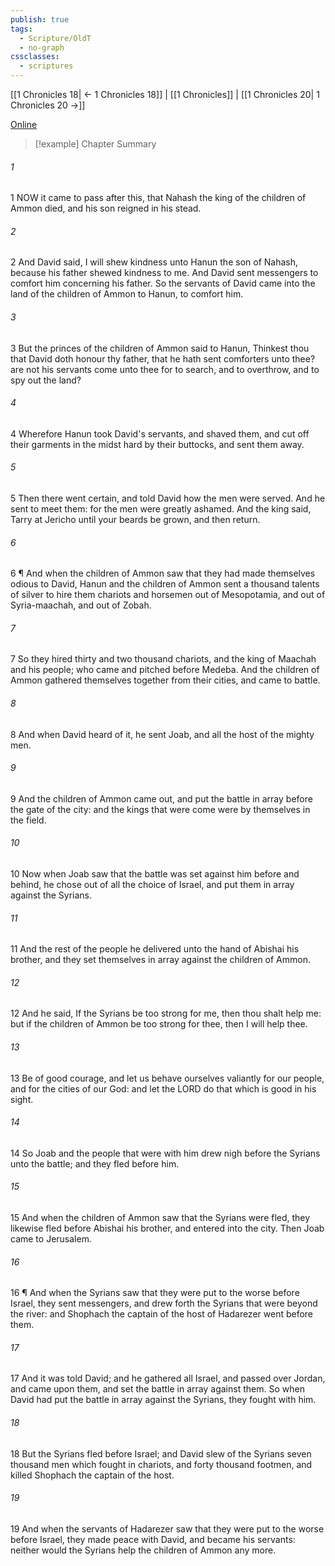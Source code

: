```yaml
---
publish: true
tags:
  - Scripture/OldT
  - no-graph
cssclasses:
  - scriptures
---
```

[[1 Chronicles 18| ← 1 Chronicles 18]] | [[1 Chronicles]] | [[1 Chronicles 20| 1 Chronicles 20 →]]

[Online](https://churchofjesuschrist.org/study/scriptures/ot/1-chr/19?lang=eng)

>[!example] Chapter Summary
>
###### 1
1 NOW it came to pass after this, that Nahash the king of the children of Ammon died, and his son reigned in his stead.
###### 2
2 And David said, I will shew kindness unto Hanun the son of Nahash, because his father shewed kindness to me.  And David sent messengers to comfort him concerning his father.  So the servants of David came into the land of the children of Ammon to Hanun, to comfort him.
###### 3
3 But the princes of the children of Ammon said to Hanun, Thinkest thou that David doth honour thy father, that he hath sent comforters unto thee?  are not his servants come unto thee for to search, and to overthrow, and to spy out the land?
###### 4
4 Wherefore Hanun took David's servants, and shaved them, and cut off their garments in the midst hard by their buttocks, and sent them away.
###### 5
5 Then there went certain, and told David how the men were served.  And he sent to meet them: for the men were greatly ashamed.  And the king said, Tarry at Jericho until your beards be grown, and then return.
###### 6
6 ¶ And when the children of Ammon saw that they had made themselves odious to David, Hanun and the children of Ammon sent a thousand talents of silver to hire them chariots and horsemen out of Mesopotamia, and out of Syria-maachah, and out of Zobah.
###### 7
7 So they hired thirty and two thousand chariots, and the king of Maachah and his people; who came and pitched before Medeba.  And the children of Ammon gathered themselves together from their cities, and came to battle.
###### 8
8 And when David heard of it, he sent Joab, and all the host of the mighty men.
###### 9
9 And the children of Ammon came out, and put the battle in array before the gate of the city: and the kings that were come were by themselves in the field.
###### 10
10 Now when Joab saw that the battle was set against him before and behind, he chose out of all the choice of Israel, and put them in array against the Syrians.
###### 11
11 And the rest of the people he delivered unto the hand of Abishai his brother, and they set themselves in array against the children of Ammon.
###### 12
12 And he said, If the Syrians be too strong for me, then thou shalt help me: but if the children of Ammon be too strong for thee, then I will help thee.
###### 13
13 Be of good courage, and let us behave ourselves valiantly for our people, and for the cities of our God: and let the LORD do that which is good in his sight.
###### 14
14 So Joab and the people that were with him drew nigh before the Syrians unto the battle; and they fled before him.
###### 15
15 And when the children of Ammon saw that the Syrians were fled, they likewise fled before Abishai his brother, and entered into the city.  Then Joab came to Jerusalem.
###### 16
16 ¶ And when the Syrians saw that they were put to the worse before Israel, they sent messengers, and drew forth the Syrians that were beyond the river: and Shophach the captain of the host of Hadarezer went before them.
###### 17
17 And it was told David; and he gathered all Israel, and passed over Jordan, and came upon them, and set the battle in array against them.  So when David had put the battle in array against the Syrians, they fought with him.
###### 18
18 But the Syrians fled before Israel; and David slew of the Syrians seven thousand men which fought in chariots, and forty thousand footmen, and killed Shophach the captain of the host.
###### 19
19 And when the servants of Hadarezer saw that they were put to the worse before Israel, they made peace with David, and became his servants: neither would the Syrians help the children of Ammon any more.



